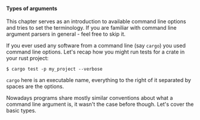#### Types of arguments

This chapter serves as an introduction to available command line options and tries to set the
terminology. If you are familiar with command line argument parsers in general - feel free to
skip it.

If you ever used any software from a command line (say `cargo`) you used command line options.
Let's recap how you might run tests for a crate in your rust project:

```text
$ cargo test -p my_project --verbose
```

`cargo` here is an executable name, everything to the right of it separated by spaces are the
options.

Nowadays programs share mostly similar conventions about what a command line argument is, it
wasn't the case before though. Let's cover the basic types.
